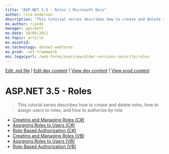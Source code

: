 ```yaml
---
title: "ASP.NET 3.5 - Roles | Microsoft Docs"
author: rick-anderson
description: "This tutorial series describes how to create and delete roles, how to assign users to roles, and how to authorize by role."
ms.author: riande
manager: wpickett
ms.date: 10/05/2011
ms.topic: article
ms.assetid: 
ms.technology: dotnet-webforms
ms.prod: .net-framework
msc.legacyurl: /web-forms/overview/older-versions-security/roles
---
```

[Edit .md file](C:\Projects\msc\dev\Msc.Www\Web.ASP\App_Data\github\web-forms\overview\older-versions-security\index.md) | [Edit dev content](http://www.aspdev.net/umbraco#/content/content/edit/33012) | [View dev content](http://docs.aspdev.net/tutorials/web-forms/overview/older-versions-security/roles/index.html) | [View prod content](http://www.asp.net/web-forms/overview/older-versions-security/roles)

ASP.NET 3.5 - Roles
====================
> This tutorial series describes how to create and delete roles, how to assign users to roles, and how to authorize by role.


- [Creating and Managing Roles (C#)](creating-and-managing-roles-cs.md)
- [Assigning Roles to Users (C#)](assigning-roles-to-users-cs.md)
- [Role-Based Authorization (C#)](role-based-authorization-cs.md)
- [Creating and Managing Roles (VB)](creating-and-managing-roles-vb.md)
- [Assigning Roles to Users (VB)](assigning-roles-to-users-vb.md)
- [Role-Based Authorization (VB)](role-based-authorization-vb.md)